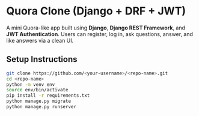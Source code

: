 # Quora Clone (Django + DRF + JWT)

A mini Quora-like app built using **Django**, **Django REST Framework**, and **JWT Authentication**. Users can register, log in, ask questions, answer, and like answers via a clean UI.


## Setup Instructions

```bash
git clone https://github.com/<your-username>/<repo-name>.git
cd <repo-name>
python -m venv env
source env/bin/activate
pip install -r requirements.txt
python manage.py migrate
python manage.py runserver

